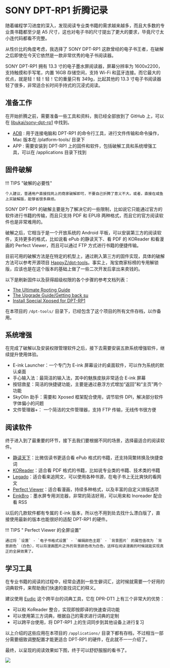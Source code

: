 # SONY DPT-RP1 折腾记录

随着编程学习进度的深入，发现阅读专业类书籍的需求越来越多，而且大多数的专业类书籍都至少是 A5 尺寸，这也对电子书的尺寸提出了更大的要求，毕竟尺寸太小连代码都看不完整。

从性价比的角度考虑，我选择了 SONY DPT-RP1 这款曾经的电子书王者，在破解之后即使在今天它依然是一款非常优秀的电子书阅读器。

SONY DPT-RP1 拥有 13.3 寸的电子墨水屏阅读器，屏幕分辨率为 1600x2200，支持触摸和手写笔，内置 16GB 存储空间，支持 Wi-Fi 和蓝牙连接。而它最大的优点，就是轻！轻！轻！它的重量只有 349g，比起其他的 13.3 寸电子书阅读器轻了很多，非常适合长时间手持式的沉浸式阅读。

## 准备工作

在开始折腾之前，需要准备一些工具和资料，我已经全部放到了 GitHub 上，可以在 [libukai/sony-dpt-rp1](https://github.com/libukai/sony-dpt-rp1) 中找到。

- [ADB](https://developer.android.com/tools/adb?hl=zh-cn) : 用于连接电脑和 DPT-RP1 的命令行工具，进行文件传输和命令操作， Mac 版本在 /platform-tools/ 目录下
- APP : 需要安装到 DPT-RP1 上的固件和软件，包括破解工具和系统增强工具，可以在 /applications 目录下找到

## 固件破解

!!! TIPS "破解的必要性"

    个人建议，普通用户直接找网上的商家破解即可，不要自己折腾了意义不大。或者，直接在咸鱼上买破解版，能够省很多麻烦。

SONY DPT-RP1 的破解主要是为了解决它的一些限制，比如说它只能通过官方的软件进行书籍的传输，而且只支持 PDF 和 EPUB 两种格式，而且它的官方阅读软件也是非常难用的。

破解之后，它相当于是一个开放系统的 Android 平板，可以安装第三方的阅读软件，支持更多的格式，比如说看 ePub 的静读天下、看 PDF 的 KOReader 和看漫画的 Perfect Viewer，而且可以通过 FTP 方式进行书籍的便捷传输。

目前可用的破解方法是在特定的机型上，通过刷入第三方的固件实现，具体的破解方法可以参考开源项目 [HappyZ/dpt-tools](https://github.com/HappyZ/dpt-tools)。事实上，淘宝商家标榜的专用解锁版，应该也是在这个版本的基础上做了一些二次开发后拿出来卖钱的。

以下是刷新固件以及获得超级权限的各个步骤的参考文档列表：

- [The Ultimate Rooting Guide](https://github.com/HappyZ/dpt-tools/wiki/The-Ultimate-Rooting-Guide)
- [The Upgrade Guide/Getting back su](https://github.com/HappyZ/dpt-tools/wiki/The-Upgrade-Guide#getting-back-su)
- [Install Special Xposed for DPT-RP1](https://github.com/HappyZ/dpt-tools/issues/191)

在本项目的 `/dpt-tools/` 目录下，已经包含了这个项目的所有文件存档，以作备用。

## 系统增强

在完成了破解以及安装权限管理软件之后，接下去需要安装五款系统增强软件，继续提升使用体验。

- E-ink Launcher：一个专门为 E-ink 屏幕设计的桌面软件，可以作为系统的默认桌面
- 手心输入法：最简洁的输入法，其中的魅族皮肤非常适合 E-ink 屏幕
- 按钮救星：简洁的快捷键功能，主要是通过悬浮方式增加“返回”和“主页”两个功能
- SkyOlin 助手：需要和 Xposed 框架配合使用，调节软件 DPI，解决部分软件字体偏小的问题
- 文件管理器+： 一个简洁的文件管理器，支持 FTP 传输，无线传书很方便

## 阅读软件

终于进入到了最重要的环节，接下去我们要根据不同的场景，选择最适合的阅读软件。

- [静读天下](https://ink.qq.com/)：比微信读书更适合看 ePub 格式的书籍，还支持简繁转换及快捷查词
- [KOReader](https://koreader.rocks/)：适合看 PDF 格式的书籍，比如说专业类的书籍、技术类的书籍
- [Legado](https://github.com/gedoor/legado)：适合看来追网文，可以使用各种书源，在电子书上无比爽快的看网文
- [Perfect Viewer](https://perfect-viewer.en.uptodown.com/android)：适合看漫画，持续多种格式，以及丰富的自定义排版选项
- [EinkBro](https://github.com/plateaukao/einkbro)：墨水屏专用浏览器，非常的简洁好用，可以用来和 Inoreader 配合看 RSS

以后的几款软件都有专属的 E-ink 版本，所以也不用到处去找什么漂白版了，直接使用最新的版本也能很好的适配 DPT-RP1 的硬件。

!!! TIPS " Perfect Viewer 的全屏设置"

    通过将 `设置` - `电子书格式设置` - `编辑颜色主题` - `背景图片` 的属性值改为 `背景颜色`（白色），可以将漫画图片之外的背景颜色改为白色，这样在阅读漫画的时候就能实现真正的全屏效果了。

## 学习工具

在专业书籍的阅读的过程中，经常会遇到一些生僻词汇，这时候就需要一个好用的词典软件，来帮助我们快速的查找词汇的释义。

建议使用 [Eudic](https://www.eudic.net/v4/en/app/eudic) 这个跨平台的词典工具，它在 DPR-DT1 上有三个非常大的优势：

- 可以和 KoReader 整合，实现即按即译的快速查词功能
- 可以使用第三方词典，根据自己的需求进行词典的定制
- 可以跨平台使用，将 DPT-RP1 上的生词同步到其他设备上进行复习

以上介绍的这些应用在本项目的 `/applications/` 目录下都有存档，不过相当一部分需要细致调整配置才能更适合 DPT-RP1 的硬件，在此就不一一介绍了。

最终，以呈现的阅读效果如下图，终于可以舒舒服服的看书了。

![](../media/20241130170928.png)
